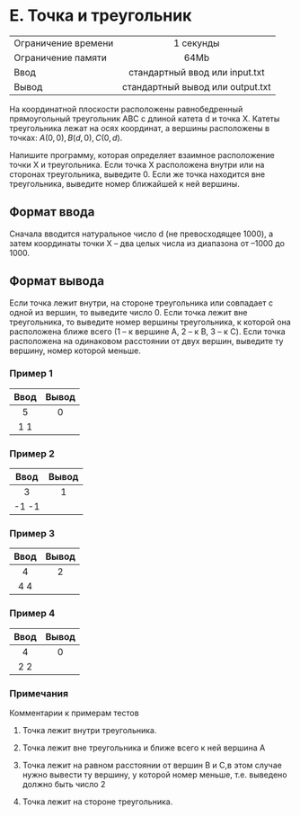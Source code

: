 # E. Точка и треугольник

|                     |                                  |
| ------------------- | :------------------------------: |
| Ограничение времени |            1 секунды             |
| Ограничение памяти  |               64Mb               |
| Ввод                |  стандартный ввод или input.txt  |
| Вывод               | стандартный вывод или output.txt |

На координатной плоскости расположены равнобедренный прямоугольный треугольник ABC с длиной катета d и точка X. Катеты треугольника лежат на осях координат, а вершины расположены в точках: $A (0,0), B (d,0), C (0,d)$.

Напишите программу, которая определяет взаимное расположение точки X и треугольника. Если точка X расположена внутри или на сторонах треугольника, выведите 0. Если же точка находится вне треугольника, выведите номер ближайшей к ней вершины.

## Формат ввода

Сначала вводится натуральное число d (не превосходящее 1000), а затем координаты точки X – два целых числа из диапазона от ­–1000 до 1000.

## Формат вывода

Если точка лежит внутри, на стороне треугольника или совпадает с одной из вершин, то выведите число 0. Если точка лежит вне треугольника, то выведите номер вершины треугольника, к которой она расположена ближе всего (1 – к вершине A, 2 – к B, 3 – к C). Если точка расположена на одинаковом расстоянии от двух вершин, выведите ту вершину, номер которой меньше.

### Пример 1

|  Ввод   | Вывод |
| :-----: | :---: |
|    5    |   0   |
|   1 1   |       |

### Пример 2

|  Ввод   | Вывод |
| :-----: | :---: |
|    3    |   1   |
|  -1 -1  |       |

### Пример 3

|  Ввод   | Вывод |
| :-----: | :---: |
|    4    |   2   |
|   4  4  |       |

### Пример 4

|  Ввод   | Вывод |
| :-----: | :---: |
|    4    |   0   |
|   2  2  |       |

### Примечания

Комментарии к примерам тестов

1. Точка лежит внутри треугольника.

2. Точка лежит вне треугольника и ближе всего к ней вершина A

3. Точка лежит на равном расстоянии от вершин B и C,в этом случае нужно вывести ту вершину, у которой номер меньше, т.е. выведено должно быть число 2

4. Точка лежит на стороне треугольника.
